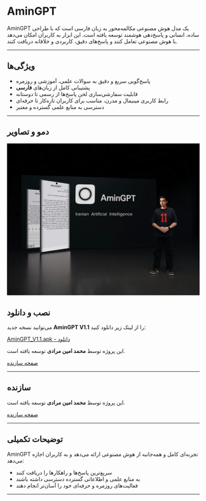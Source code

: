 # AminGPT

AminGPT یک مدل هوش مصنوعی مکالمه‌محور به زبان فارسی است که با طراحی ساده، انسانی و پاسخ‌دهی هوشمند توسعه یافته است. این ابزار به کاربران امکان می‌دهد با هوش مصنوعی تعامل کنند و پاسخ‌های دقیق، کاربردی و خلاقانه دریافت کنند.

---

## ویژگی‌ها

- پاسخ‌گویی سریع و دقیق به سوالات علمی، آموزشی و روزمره
- پشتیبانی کامل از زبان‌های **فارسی**
- قابلیت سفارشی‌سازی لحن پاسخ‌ها از رسمی تا دوستانه
- رابط کاربری مینیمال و مدرن، مناسب برای کاربران تازه‌کار تا حرفه‌ای
- دسترسی به منابع علمی گسترده و معتبر

---

## دمو و تصاویر
![AminGPT](AminGPT.jpg)

## نصب و دانلود

می‌توانید نسخه جدید **AminGPT V1.1** را از لینک زیر دانلود کنید:

[AminGPT_V1.1.apk - دانلود](https://myket.ir/app/appinventor.ai_mohammadaminmoradi1133.AI)

این پروژه توسط **محمد امین مرادی** توسعه یافته است.

[صفحه سازنده](AminGPTـV1.1.apkhttps://elipideveloper.github.io/Mohammad-Amin-Moradi/)

---

## سازنده

این پروژه توسط **محمد امین مرادی** توسعه یافته است.

[صفحه سازنده](https://elipideveloper.github.io/Mohammad-Amin-Moradi/)

---

## توضیحات تکمیلی

AminGPT تجربه‌ای کامل و همه‌جانبه از هوش مصنوعی ارائه می‌دهد و به کاربران اجازه می‌دهد:

- سریع‌ترین پاسخ‌ها و راهکارها را دریافت کنند
- به منابع علمی و اطلاعاتی گسترده دسترسی داشته باشند
- فعالیت‌های روزمره و حرفه‌ای خود را آسان‌تر انجام دهند

---
